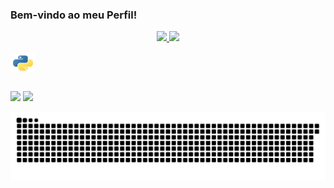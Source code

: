 ### Bem-vindo ao meu Perfil!

<div align="center">
  <a href="https://github.com/mrhowaito">
  <img height="150em" src="https://github-readme-stats.vercel.app/api?username=mrhowaito&show_icons=true&theme=dracula&include_all_commits=true&count_private=true"/>
  <img height="150em" src="https://github-readme-stats.vercel.app/api/top-langs/?username=mrhowaito&layout=compact&langs_count=7&theme=dracula"/>
</div>
<div style="display: inline_block"><br>
  <img align="center" alt="Ihan-Python" height="30" width="40" src="https://raw.githubusercontent.com/devicons/devicon/master/icons/python/python-original.svg">
</div>
  
  ##
  
<div>
 <a href="https://www.instagram.com/devlinuxtv/" target="_blank"><img src="https://img.shields.io/badge/-Instagram-%23E4405F?style=for-the-badge&logo=instagram&logoColor=white" target="_blank"></a>
 <a href="https://www.linkedin.com/in/ihanmessias/" target="_blank"><img src="https://img.shields.io/badge/-LinkedIn-%230077B5?style=for-the-badge&logo=linkedin&logoColor=white" target="_blank"></a> 
  
  ![Snake animation](https://github.com/mrhowaito/mrhowaito/blob/output/github-contribution-grid-snake.svg)
</div>

